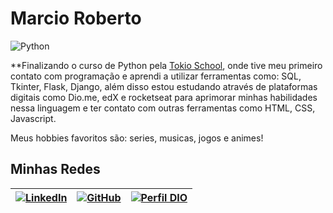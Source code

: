 # Marcio Roberto

![Python](https://img.shields.io/badge/Python-000?style=for-the-badge&logo=python) 

**Finalizando o curso de Python pela [Tokio School](https://tokioschool.pt/descobre-tokio/?_gl=1*ev1dtt*_up*MQ..&gclid=Cj0KCQjwuZGnBhD1ARIsACxbAVhTVKXxllbNw56lpOACp3_eEAWqVTJFs5P8AxVWFDuYPaSdYx90-1EaAryvEALw_wcB), onde tive meu primeiro contato com programação e aprendi a utilizar ferramentas como: SQL, Tkinter, Flask, Django, além disso estou estudando através de plataformas digitais como Dio.me, edX e rocketseat para aprimorar minhas habilidades nessa linguagem e ter contato com outras ferramentas como HTML, CSS, Javascript.

Meus hobbies favoritos são: series, musicas, jogos e animes!
## Minhas Redes

| [![LinkedIn](https://img.shields.io/badge/linkedin-%230077B5.svg?style=for-the-badge&logo=linkedin&logoColor=white)](https://www.linkedin.com/in/marcio-roberto-498931142/) | [![GitHub](https://img.shields.io/badge/github-%23121011.svg?style=for-the-badge&logo=github&logoColor=white)](https://github.com/Eumaxion)        | [![Perfil DIO](https://img.shields.io/badge/Perfil_Dio-%238A4182?style=for-the-badge&logo=&logoColor=0E76A8)](https://www.dio.me/users/marciorock171)|
|----------|-------------|---------|
